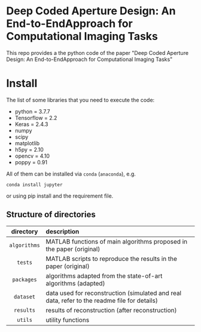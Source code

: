 # Deep Coded Aperture Design: An End-to-EndApproach for Computational Imaging Tasks
This repo provides a the python code of the paper "Deep Coded Aperture Design: An End-to-EndApproach for Computational Imaging Tasks"

# Install

The list of some libraries that you need to execute the code:
- python = 3.7.7
- Tensorflow = 2.2
- Keras = 2.4.3
- numpy
- scipy
- matplotlib
- h5py = 2.10
- opencv = 4.10
- poppy = 0.91

All of them can be installed via `conda` (`anaconda`), e.g.
```
conda install jupyter
```
or using pip install and the requirement file.

## Structure of directories

| directory  | description  |
| :--------: | :----------- | 
| `algorithms` | MATLAB functions of main algorithms proposed in the paper (original) | 
| `tests`    | MATLAB scripts to reproduce the results in the paper (original) |
| `packages`   | algorithms adapted from the state-of-art algorithms (adapted)|
| `dataset`    | data used for reconstruction (simulated and real data, refer to the readme file for details) |
| `results`    | results of reconstruction (after reconstruction) |
| `utils`      | utility functions |


